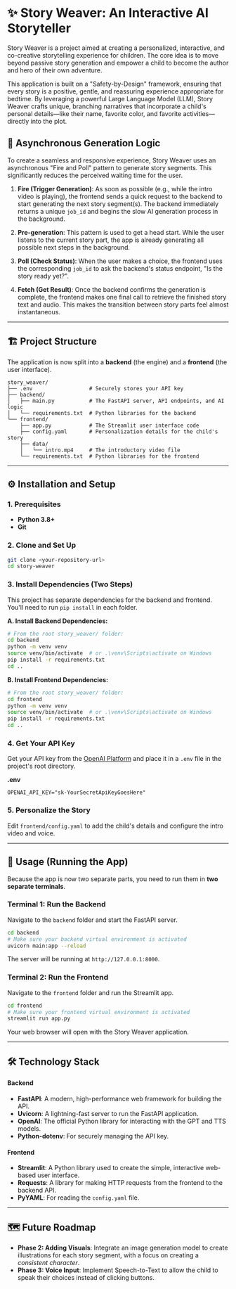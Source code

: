 # ✨ Story Weaver: An Interactive AI Storyteller

Story Weaver is a project aimed at creating a personalized, interactive, and co-creative storytelling experience for children. The core idea is to move beyond passive story generation and empower a child to become the author and hero of their own adventure.

This application is built on a "Safety-by-Design" framework, ensuring that every story is a positive, gentle, and reassuring experience appropriate for bedtime. By leveraging a powerful Large Language Model (LLM), Story Weaver crafts unique, branching narratives that incorporate a child's personal details—like their name, favorite color, and favorite activities—directly into the plot.

## 🧠 Asynchronous Generation Logic

To create a seamless and responsive experience, Story Weaver uses an asynchronous "Fire and Poll" pattern to generate story segments. This significantly reduces the perceived waiting time for the user.

1.  **Fire (Trigger Generation)**: As soon as possible (e.g., while the intro video is playing), the frontend sends a quick request to the backend to start generating the next story segment(s). The backend immediately returns a unique `job_id` and begins the slow AI generation process in the background.

2.  **Pre-generation**: This pattern is used to get a head start. While the user listens to the current story part, the app is already generating all possible next steps in the background.

3.  **Poll (Check Status)**: When the user makes a choice, the frontend uses the corresponding `job_id` to ask the backend's status endpoint, "Is the story ready yet?".

4.  **Fetch (Get Result)**: Once the backend confirms the generation is complete, the frontend makes one final call to retrieve the finished story text and audio. This makes the transition between story parts feel almost instantaneous.

---

## 🏗️ Project Structure

The application is now split into a **backend** (the engine) and a **frontend** (the user interface).

```
story_weaver/
├── .env                  # Securely stores your API key
├── backend/
│   ├── main.py           # The FastAPI server, API endpoints, and AI logic
│   └── requirements.txt  # Python libraries for the backend
└── frontend/
    ├── app.py            # The Streamlit user interface code
    ├── config.yaml       # Personalization details for the child's story
    ├── data/
    │   └── intro.mp4     # The introductory video file
    └── requirements.txt  # Python libraries for the frontend
```

---

## ⚙️ Installation and Setup

### 1. Prerequisites

* **Python 3.8+**
* **Git**

### 2. Clone and Set Up

```bash
git clone <your-repository-url>
cd story-weaver
```

### 3. Install Dependencies (Two Steps)

This project has separate dependencies for the backend and frontend. You'll need to run `pip install` in each folder.

**A. Install Backend Dependencies:**
```bash
# From the root story_weaver/ folder:
cd backend
python -m venv venv
source venv/bin/activate  # or .\venv\Scripts\activate on Windows
pip install -r requirements.txt
cd .. 
```

**B. Install Frontend Dependencies:**
```bash
# From the root story_weaver/ folder:
cd frontend
python -m venv venv
source venv/bin/activate  # or .\venv\Scripts\activate on Windows
pip install -r requirements.txt
cd ..
```

### 4. Get Your API Key

Get your API key from the [OpenAI Platform](https://platform.openai.com/api-keys) and place it in a `.env` file in the project's root directory.

**.env**
```
OPENAI_API_KEY="sk-YourSecretApiKeyGoesHere"
```

### 5. Personalize the Story

Edit `frontend/config.yaml` to add the child's details and configure the intro video and voice.

---

## 🚀 Usage (Running the App)

Because the app is now two separate parts, you need to run them in **two separate terminals**.

### Terminal 1: Run the Backend

Navigate to the `backend` folder and start the FastAPI server.
```bash
cd backend
# Make sure your backend virtual environment is activated
uvicorn main:app --reload
```
The server will be running at `http://127.0.0.1:8000`.

### Terminal 2: Run the Frontend

Navigate to the `frontend` folder and run the Streamlit app.
```bash
cd frontend
# Make sure your frontend virtual environment is activated
streamlit run app.py
```
Your web browser will open with the Story Weaver application.

---

## 🛠️ Technology Stack

#### Backend
* **FastAPI**: A modern, high-performance web framework for building the API.
* **Uvicorn**: A lightning-fast server to run the FastAPI application.
* **OpenAI**: The official Python library for interacting with the GPT and TTS models.
* **Python-dotenv**: For securely managing the API key.

#### Frontend
* **Streamlit**: A Python library used to create the simple, interactive web-based user interface.
* **Requests**: A library for making HTTP requests from the frontend to the backend API.
* **PyYAML**: For reading the `config.yaml` file.

---

## 🗺️ Future Roadmap

* **Phase 2: Adding Visuals**: Integrate an image generation model to create illustrations for each story segment, with a focus on creating a *consistent character*.
* **Phase 3: Voice Input**: Implement Speech-to-Text to allow the child to speak their choices instead of clicking buttons.